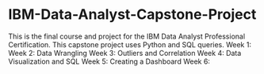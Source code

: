 # IBM-Data-Analyst-Capstone-Project
This is the final course and project for the IBM Data Analyst Professional Certification. This capstone project uses Python and SQL queries.
Week 1:
Week 2: Data Wrangling
Week 3: Outliers and Correlation
Week 4: Data Visualization and SQL
Week 5: Creating a Dashboard
Week 6:

